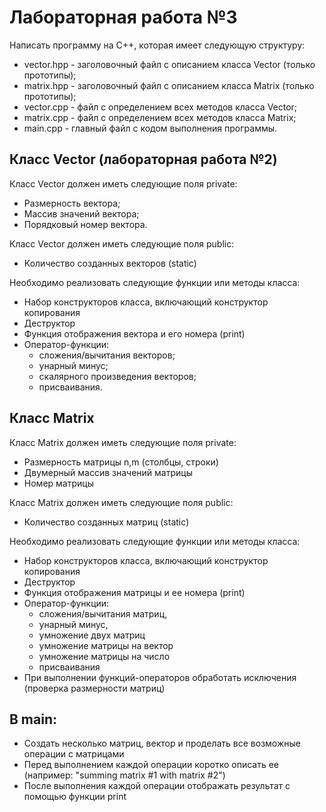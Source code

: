 # Лабораторная работа №3

Написать программу на C++, которая имеет следующую структуру:

* vector.hpp - заголовочный файл с описанием класса Vector (только прототипы);
* matrix.hpp - заголовочный файл с описанием класса Matrix (только прототипы);
* vector.cpp - файл с определением всех методов класса Vector;
* matrix.cpp - файл с определением всех методов класса Matrix;
* main.cpp - главный файл с кодом выполнения программы.

## Класс Vector (лабораторная работа №2)

Класс Vector должен иметь следующие поля private:

* Размерность вектора;
* Массив значений вектора;
* Порядковый номер вектора.

Класс Vector должен иметь следующие поля public:

* Количество созданных векторов (static)

Необходимо реализовать следующие функции или методы класса:

* Набор конструкторов класса, включающий конструктор копирования
* Деструктор
* Функция отображения вектора и его номера (print)
* Оператор-функции:
    * сложения/вычитания векторов;
    * унарный минус;
    * скалярного произведения векторов;
    * присваивания.
    
## Класс Matrix

Класс Matrix должен иметь следующие поля private:

* Размерность матрицы n,m (столбцы, строки)
* Двумерный массив значений матрицы
* Номер матрицы

Класс Matrix должен иметь следующие поля public:

* Количество созданных матриц (static)

Необходимо реализовать следующие функции или методы класса:

* Набор конструкторов класса, включающий конструктор копирования
* Деструктор
* Функция отображения матрицы и ее номера (print)
* Оператор-функции:
    * сложения/вычитания матриц, 
    * унарный минус, 
    * умножение двух матриц
    * умножение матрицы на вектор
    * умножение матрицы на число
    * присваивания
* При выполнении функций-операторов обработать исключения (проверка размерности матриц)

## В main:

* Создать несколько матриц, вектор и проделать все возможные операции с матрицами
* Перед выполнением каждой операции коротко описать ее (например: "summing matrix #1 with matrix #2")
* После выполнения каждой операции отображать результат с помощью функции print
